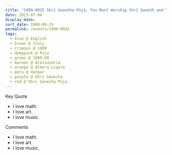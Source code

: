 ```yaml
---
title: "1999-0925 Śhrī Gaṇeśha Pūjā, You Must Worship Śhrī Gaṇeśh and You Should Be Absolutely Chaste People, Hangar (now Nirmal Temple), Albera Ligure, Alessandria, Italy"
date: 2023-07-04
display_date: 
sort_date: 1999-09-25
permalink: /events/1999-0925
tags:
  - blue @ English
  - brown @ Italy 
  - crimson @ 1999
  - deeppink @ Puja
  - green @ 1999-09
  - maroon @ Alessandria
  - orange @ Albera Ligure
  - peru @ Hangar
  - purple @ Shri Ganesha
  - red @ Shri Ganesha Puja
---
```


<div class="main">
  <div class="wave-list">
    <div class="title">
      <div class="text" style="--color: green">
        Key Quote
      </div>
    </div>
    <ul class="list">
        <li class="item" data-color-BlanchedAlmond>
          I love math.
        </li>
        <li class="item" style="--color: Lavender">
          I love art.
        </li>
        <li class="item" style="--color: BlanchedAlmond">
         I love music.
        </li>
      </ul>
  </div>
</div>

<div class="main">
  <div class="wave-list">
    <div class="title">
      <div class="text" style="--color: green">
        Comments
      </div>
    </div>
    <ul class="list">
        <li class="item" data-color-Ivory>
          I love math.
        </li>
        <li class="item" style="--color: PaleTurquiose">
          I love art.
        </li>
        <li class="item" style="--color: Ivory">
         I love music.
        </li>
      </ul>
  </div>
</div>